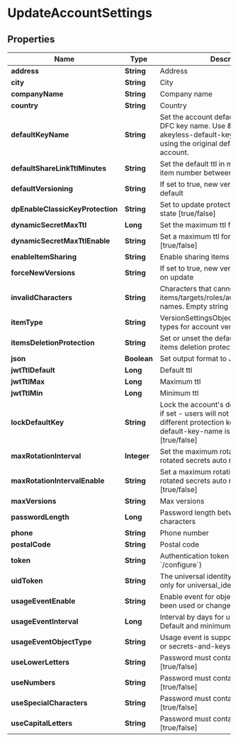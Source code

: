 

# UpdateAccountSettings


## Properties

Name | Type | Description | Notes
------------ | ------------- | ------------- | -------------
**address** | **String** | Address |  [optional]
**city** | **String** | City |  [optional]
**companyName** | **String** | Company name |  [optional]
**country** | **String** | Country |  [optional]
**defaultKeyName** | **String** | Set the account default key based on the DFC key name. Use \&quot;set-original-akeyless-default-key\&quot; to revert to using the original default key of the account. |  [optional]
**defaultShareLinkTtlMinutes** | **String** | Set the default ttl in minutes for sharing item number between 60 and 43200 |  [optional]
**defaultVersioning** | **String** | If set to true, new versions is enabled by default |  [optional]
**dpEnableClassicKeyProtection** | **String** | Set to update protection with classic keys state [true/false] |  [optional]
**dynamicSecretMaxTtl** | **Long** | Set the maximum ttl for dynamic secrets |  [optional]
**dynamicSecretMaxTtlEnable** | **String** | Set a maximum ttl for dynamic secrets [true/false] |  [optional]
**enableItemSharing** | **String** | Enable sharing items [true/false] |  [optional]
**forceNewVersions** | **String** | If set to true, new version will be created on update |  [optional]
**invalidCharacters** | **String** | Characters that cannot be used for items/targets/roles/auths/event_forwarder names. Empty string will enforce nothing. |  [optional]
**itemType** | **String** | VersionSettingsObjectType defines object types for account version settings |  [optional]
**itemsDeletionProtection** | **String** | Set or unset the default behaviour of items deletion protection [true/false] |  [optional]
**json** | **Boolean** | Set output format to JSON |  [optional]
**jwtTtlDefault** | **Long** | Default ttl |  [optional]
**jwtTtlMax** | **Long** | Maximum ttl |  [optional]
**jwtTtlMin** | **Long** | Minimum ttl |  [optional]
**lockDefaultKey** | **String** | Lock the account&#39;s default protection key, if set - users will not be able to use a different protection key, relevant only if default-key-name is configured [true/false] |  [optional]
**maxRotationInterval** | **Integer** | Set the maximum rotation interval for rotated secrets auto rotation settings |  [optional]
**maxRotationIntervalEnable** | **String** | Set a maximum rotation interval for rotated secrets auto rotation settings [true/false] |  [optional]
**maxVersions** | **String** | Max versions |  [optional]
**passwordLength** | **Long** | Password length between 5 - to 50 characters |  [optional]
**phone** | **String** | Phone number |  [optional]
**postalCode** | **String** | Postal code |  [optional]
**token** | **String** | Authentication token (see &#x60;/auth&#x60; and &#x60;/configure&#x60;) |  [optional]
**uidToken** | **String** | The universal identity token, Required only for universal_identity authentication |  [optional]
**usageEventEnable** | **String** | Enable event for objects that have not been used or changed [true/false] |  [optional]
**usageEventInterval** | **Long** | Interval by days for unused objects. Default and minimum interval is 90 days |  [optional]
**usageEventObjectType** | **String** | Usage event is supported for auth method or secrets-and-keys [auth/item] |  [optional]
**useLowerLetters** | **String** | Password must contain lower case letters [true/false] |  [optional]
**useNumbers** | **String** | Password must contain numbers [true/false] |  [optional]
**useSpecialCharacters** | **String** | Password must contain special characters [true/false] |  [optional]
**useCapitalLetters** | **String** | Password must contain capital letters [true/false] |  [optional]



